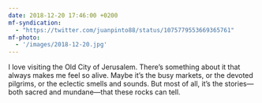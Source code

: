 ```yaml
---
date: 2018-12-20 17:46:00 +0200
mf-syndication:
  - "https://twitter.com/juanpinto88/status/1075779553669365761"
mf-photo:
  - '/images/2018-12-20.jpg'
---
```


I love visiting the Old City of Jerusalem. There’s something about it that always makes me feel so alive. Maybe it’s the busy markets, or the devoted pilgrims, or the eclectic smells and sounds. But most of all, it’s the stories—both sacred and mundane—that these rocks can tell.
